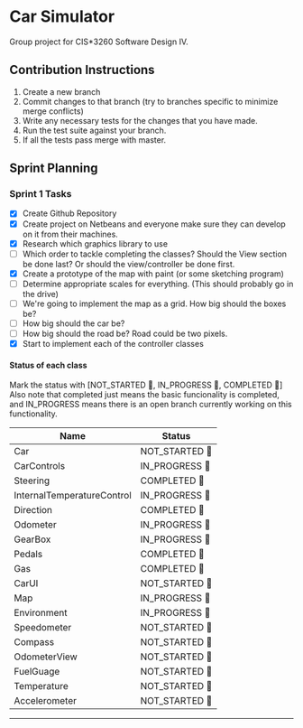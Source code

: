 # Car Simulator

Group project for CIS*3260 Software Design IV.

## Contribution Instructions
1. Create a new branch
2. Commit changes to that branch (try to branches specific to minimize merge conflicts)
3. Write any necessary tests for the changes that you have made.
4. Run the test suite against your branch.
5. If all the tests pass merge with master.

## Sprint Planning

### Sprint 1 Tasks
- [x] Create Github Repository
- [x] Create project on Netbeans and everyone make sure they can develop on it from their machines.
- [x] Research which graphics library to use
- [ ] Which order to tackle completing the classes?  Should the View section be done last? Or should the view/controller be done first.
- [x] Create a prototype of the map with paint (or some sketching program)
- [ ] Determine appropriate scales for everything. (This should probably go in the drive)
- [ ] We're going to implement the map as a grid.  How big should the boxes be?
- [ ] How big should the car be?
- [ ] How big should the road be?  Road could be two pixels.
- [x] Start to implement each of the controller classes

#### Status of each class
Mark the status with [NOT_STARTED :apple:, IN_PROGRESS :lemon:, COMPLETED :green_apple:]
Also note that completed just means the basic funcionality is completed, and IN_PROGRESS means there is an open branch currently working on this functionality.

| Name          | Status        |
| ------------- | ------------- |
| Car           | NOT_STARTED  :apple: |
| CarControls   | IN_PROGRESS  :lemon: |
| Steering      | COMPLETED    :green_apple: |
| InternalTemperatureControl  | IN_PROGRESS :lemon:|
| Direction     | COMPLETED :green_apple:    |
| Odometer      | IN_PROGRESS :lemon: |
| GearBox       | IN_PROGRESS :lemon: |
| Pedals        | COMPLETED    :green_apple: |
| Gas           | COMPLETED    :green_apple: |
| CarUI         | NOT_STARTED  :apple: |
| Map           | IN_PROGRESS  :lemon: |
| Environment   | IN_PROGRESS  :lemon: |
| Speedometer   | NOT_STARTED  :apple: |
| Compass       | NOT_STARTED  :apple: |
| OdometerView  | NOT_STARTED  :apple: |
| FuelGuage     | NOT_STARTED  :apple: |
| Temperature   | NOT_STARTED  :apple: |
| Accelerometer | NOT_STARTED  :apple: |





---
